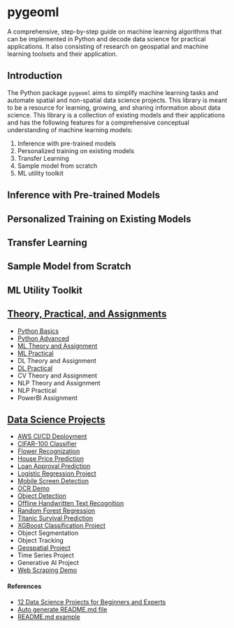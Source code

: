 # pygeoml

A comprehensive, step-by-step guide on machine learning algorithms that can be implemented in Python and decode data science for practical applications. It also consisting of research on geospatial and machine learning toolsets and their application.

## Introduction

The Python package `pygeoml` aims to simplify machine learning tasks and automate spatial and non-spatial data science projects. This library is meant to be a resource for learning, growing, and sharing information about data science. This library is a collection of existing models and their applications and has the following features for a comprehensive conceptual understanding of machine learning models: 

1) Inference with pre-trained models
2) Personalized training on existing models
3) Transfer Learning
4) Sample model from scratch
5) ML utility toolkit


## Inference with Pre-trained Models

## Personalized Training on Existing Models

## Transfer Learning

## Sample Model from Scratch

## ML Utility Toolkit

## [Theory, Practical, and Assignments](https://github.com/dghorai/fsds-bootcamp-2.0)
- [Python Basics](https://github.com/dghorai/pygeoml/tree/main/projects/FSDS-BootCamp-2.0/python_basics)
- [Python Advanced](https://github.com/dghorai/pygeoml/tree/main/projects/FSDS-BootCamp-2.0/python_advanced)
- [ML Theory and Assignment](https://github.com/dghorai/pygeoml/tree/main/projects/FSDS-BootCamp-2.0/ml_assignment)
- [ML Practical](https://github.com/dghorai/pygeoml/tree/main/projects/FSDS-BootCamp-2.0/ml_practical)
- DL Theory and Assignment
- [DL Practical](https://github.com/dghorai/pygeoml/tree/main/projects/FSDS-BootCamp-2.0/dl_practical)
- CV Theory and Assignment
- NLP Theory and Assignment
- NLP Practical
- PowerBI Assignment


## [Data Science Projects](https://github.com/dghorai/data-science-projects)
- [AWS CI/CD Deployment](https://github.com/dghorai/pygeoml/tree/main/projects/AWS-CICD-Deployment)
- [CIFAR-100 Classifier](https://github.com/dghorai/pygeoml/tree/main/projects/DL-CIFAR100-Classifier)
- [Flower Recognization](https://github.com/dghorai/pygeoml/tree/main/projects/DL-Flower-Recognization)
- [House Price Prediction](https://github.com/dghorai/pygeoml/tree/main/projects/House-Price-Prediction)
- [Loan Approval Prediction](https://github.com/dghorai/pygeoml/tree/main/projects/Loan-Approval-Prediction)
- [Logistic Regression Project](https://github.com/dghorai/pygeoml/tree/main/projects/Logistic-Regression)
- [Mobile Screen Detection](https://github.com/dghorai/pygeoml/tree/main/projects/Mobile-Screen-Detection)
- [OCR Demo](https://github.com/dghorai/pygeoml/tree/main/projects/OCR)
- [Object Detection](https://github.com/dghorai/pygeoml/tree/main/projects/Object-Detection)
- [Offline Handwritten Text Recognition](https://github.com/dghorai/pygeoml/tree/main/projects/Offline-Handwrrittentext-Recognition)
- [Random Forest Regression](https://github.com/dghorai/pygeoml/tree/main/projects/Random-Forest-Regression)
- [Titanic Survival Prediction](https://github.com/dghorai/pygeoml/tree/main/projects/Titanic-Survival-Prediction)
- [XGBoost Classification Project](https://github.com/dghorai/pygeoml/tree/main/projects/XGBoost-Classification)
- Object Segmentation
- Object Tracking
- [Geospatial Project](https://github.com/dghorai/geoutils-rsg/tree/main)
- Time Series Project
- Generative AI Project
- [Web Scraping Demo](https://github.com/dghorai/pygeoml/tree/main/projects/Web-Scraping)


#### References
- [12 Data Science Projects for Beginners and Experts](https://builtin.com/data-science/data-science-projects)
- [Auto generate README.md file](https://rahuldkjain.github.io/gh-profile-readme-generator/)
- [README.md example](https://github.com/giswqs/giswqs/blob/master/README.md)
